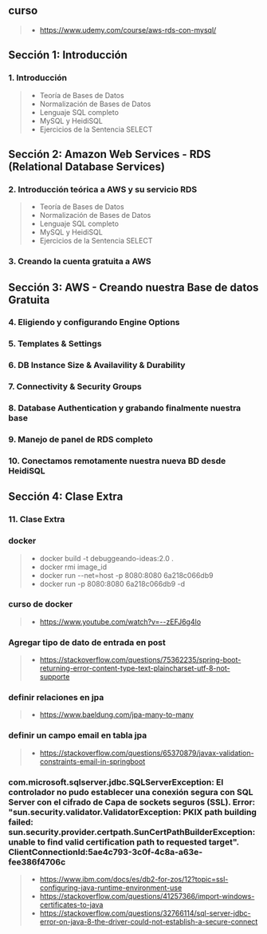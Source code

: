 
## curso
>- https://www.udemy.com/course/aws-rds-con-mysql/

## Sección 1: Introducción

### 1. Introducción
>- Teoría de Bases de Datos
>- Normalización de Bases de Datos
>- Lenguaje SQL completo
>- MySQL y HeidiSQL
>- Ejercicios de la Sentencia SELECT

## Sección 2: Amazon Web Services - RDS (Relational Database Services)

### 2. Introducción teórica a AWS y su servicio RDS
>- Teoría de Bases de Datos
>- Normalización de Bases de Datos
>- Lenguaje SQL completo
>- MySQL y HeidiSQL
>- Ejercicios de la Sentencia SELECT

### 3. Creando la cuenta gratuita a AWS

## Sección 3: AWS - Creando nuestra Base de datos Gratuita

### 4. Eligiendo y configurando Engine Options

### 5. Templates & Settings

### 6. DB Instance Size & Availavility & Durability

### 7. Connectivity & Security Groups

### 8. Database Authentication y grabando finalmente nuestra base

### 9. Manejo de panel de RDS completo

### 10. Conectamos remotamente nuestra nueva BD desde HeidiSQL

## Sección 4: Clase Extra

### 11. Clase Extra

### docker
>- docker build -t debuggeando-ideas:2.0 .
>- docker rmi image_id
>- docker run --net=host -p 8080:8080 6a218c066db9
>- docker run -p 8080:8080 6a218c066db9 -d

### curso de docker
>- https://www.youtube.com/watch?v=--zEFJ6g4lo

### Agregar tipo de dato de entrada en post
>- https://stackoverflow.com/questions/75362235/spring-boot-returning-error-content-type-text-plaincharset-utf-8-not-supporte

### definir relaciones en jpa
>- https://www.baeldung.com/jpa-many-to-many

### definir un campo email en tabla jpa
>- https://stackoverflow.com/questions/65370879/javax-validation-constraints-email-in-springboot

### com.microsoft.sqlserver.jdbc.SQLServerException: El controlador no pudo establecer una conexión segura con SQL Server con el cifrado de Capa de sockets seguros (SSL). Error: "sun.security.validator.ValidatorException: PKIX path building failed: sun.security.provider.certpath.SunCertPathBuilderException: unable to find valid certification path to requested target". ClientConnectionId:5ae4c793-3c0f-4c8a-a63e-fee386f4706c
>- https://www.ibm.com/docs/es/db2-for-zos/12?topic=ssl-configuring-java-runtime-environment-use
>- https://stackoverflow.com/questions/41257366/import-windows-certificates-to-java
>- https://stackoverflow.com/questions/32766114/sql-server-jdbc-error-on-java-8-the-driver-could-not-establish-a-secure-connect